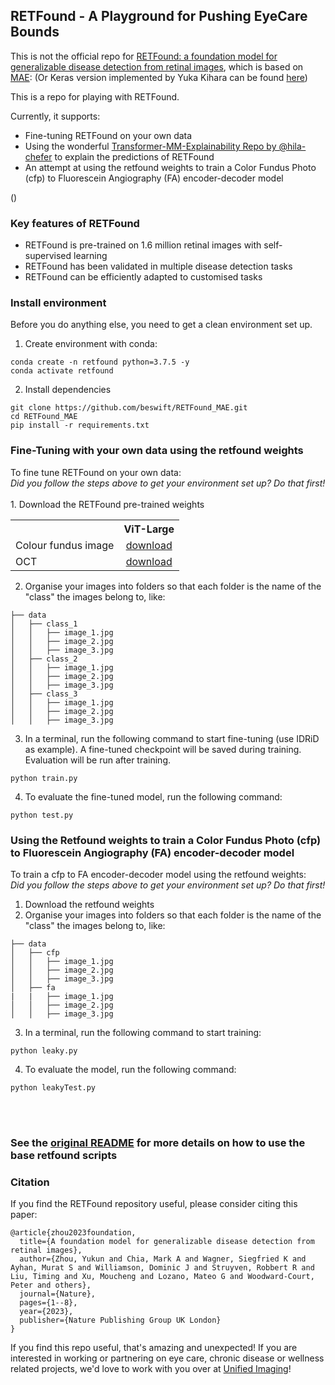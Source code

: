 ## RETFound - A Playground for Pushing EyeCare Bounds


This is not the official repo for [RETFound: a foundation model for generalizable disease detection from retinal images](https://www.nature.com/articles/s41586-023-06555-x), which is based on [MAE](https://github.com/facebookresearch/mae):
(Or Keras version implemented by Yuka Kihara can be found [here](https://github.com/uw-biomedical-ml/RETFound_MAE))

This is a repo for playing with RETFound. 

Currently, it supports:
- Fine-tuning RETFound on your own data
- Using the wonderful [Transformer-MM-Explainability Repo by @hila-chefer](https://github.com/hila-chefer/Transformer-MM-Explainability) to explain the predictions of RETFound
- An attempt at using the retfound weights to train a Color Fundus Photo (cfp) to Fluorescein Angiography (FA) encoder-decoder model

()

### Key features of RETFound

- RETFound is pre-trained on 1.6 million retinal images with self-supervised learning
- RETFound has been validated in multiple disease detection tasks
- RETFound can be efficiently adapted to customised tasks


### Install environment

Before you do anything else, you need to get a clean environment set up.

1. Create environment with conda:

```
conda create -n retfound python=3.7.5 -y
conda activate retfound
```

2. Install dependencies

```
git clone https://github.com/beswift/RETFound_MAE.git
cd RETFound_MAE
pip install -r requirements.txt
```





### Fine-Tuning with your own data using the retfound weights

To fine tune RETFound on your own data:
<br> _Did you follow the steps above to get your environment set up?  Do that first!_
<br>
<br> 1. Download the RETFound pre-trained weights
<table><tbody>
<!-- START TABLE -->
<!-- TABLE HEADER -->
<th valign="bottom"></th>
<th valign="bottom">ViT-Large</th>
<!-- TABLE BODY -->
<tr><td align="left">Colour fundus image</td>
<td align="center"><a href="https://drive.google.com/file/d/1l62zbWUFTlp214SvK6eMwPQZAzcwoeBE/view?usp=sharing">download</a></td>
</tr>
<!-- TABLE BODY -->
<tr><td align="left">OCT</td>
<td align="center"><a href="https://drive.google.com/file/d/1m6s7QYkjyjJDlpEuXm7Xp3PmjN-elfW2/view?usp=sharing">download</a></td>
</tr>
</tbody></table>

2. Organise your images into folders so that each folder is the name of the "class" the images belong to, like:
```
├── data
│   ├── class_1
│   │   ├── image_1.jpg
│   │   ├── image_2.jpg
│   │   ├── image_3.jpg
│   ├── class_2
│   │   ├── image_1.jpg
│   │   ├── image_2.jpg
│   │   ├── image_3.jpg
│   ├── class_3
│   │   ├── image_1.jpg
│   │   ├── image_2.jpg
│   │   ├── image_3.jpg
```
3. In a terminal, run the following command to start fine-tuning (use IDRiD as example). A fine-tuned checkpoint will be saved during training. Evaluation will be run after training.
```
python train.py
```

4. To evaluate the fine-tuned model, run the following command:
```
python test.py
```


### Using the Retfound weights to train a Color Fundus Photo (cfp) to Fluorescein Angiography (FA) encoder-decoder model

To train a cfp to FA encoder-decoder model using the retfound weights:
<br> _Did you follow the steps above to get your environment set up?  Do that first!_

1. Download the retfound weights
2. Organise your images into folders so that each folder is the name of the "class" the images belong to, like:
```
├── data
│   ├── cfp
│   │   ├── image_1.jpg
│   │   ├── image_2.jpg
│   │   ├── image_3.jpg
│   ├── fa
|   |   ├── image_1.jpg
│   │   ├── image_2.jpg
│   │   ├── image_3.jpg
```
3. In a terminal, run the following command to start training:
```
python leaky.py
```

4. To evaluate the model, run the following command:
```
python leakyTest.py
```


<br>
<br>


### See the [original README](retfound_readme.md) for more details on how to use the base retfound scripts
### Citation

If you find the RETFound repository useful, please consider citing this paper:
```
@article{zhou2023foundation,
  title={A foundation model for generalizable disease detection from retinal images},
  author={Zhou, Yukun and Chia, Mark A and Wagner, Siegfried K and Ayhan, Murat S and Williamson, Dominic J and Struyven, Robbert R and Liu, Timing and Xu, Moucheng and Lozano, Mateo G and Woodward-Court, Peter and others},
  journal={Nature},
  pages={1--8},
  year={2023},
  publisher={Nature Publishing Group UK London}
}
```

If you find this repo useful, that's amazing and unexpected! If you are interested in working or partnering on eye care, chronic disease or wellness related projects, we'd love to work with you over at [Unified Imaging](https://github.com/unifiedimaging)! 
